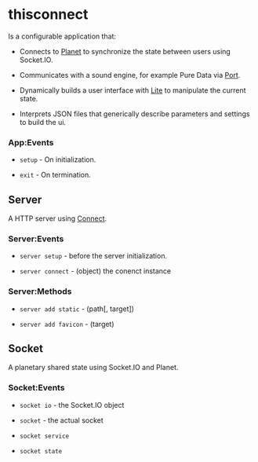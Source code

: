 # thisconnect

Is a configurable application that:

  - Connects to [Planet](https://github.com/thisconnect/planet)
    to synchronize the state between users using Socket.IO.

  - Communicates with a sound engine, for example Pure Data via 
    [Port](https://github.com/thisconnect/port).

  - Dynamically builds a user interface with
	[Lite](https://github.com/thisconnect/lite)
	to manipulate the current state.

  - Interprets JSON files that generically describe parameters
    and settings to build the ui.


### App:Events

  - `setup` - On initialization.

  - `exit` - On termination.


## Server

A HTTP server using [Connect](http://www.senchalabs.org/connect/).

### Server:Events

  - `server setup` - before the server initialization.

  - `server connect` - (object)
    the conenct instance


### Server:Methods

  - `server add static` - (path[, target])

  - `server add favicon` - (target)


## Socket

A planetary shared state using Socket.IO and Planet.

### Socket:Events

  - `socket io` - the Socket.IO object

  - `socket` - the actual socket

  - `socket service`

  - `socket state`

